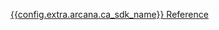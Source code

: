<span><a href="https://cadk-dev-ref-guide.netlify.app/" target="_blank">{{config.extra.arcana.ca_sdk_name}} Reference</a></span>